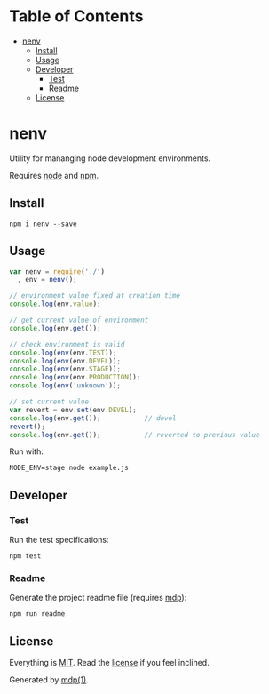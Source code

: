 Table of Contents
=================

* [nenv](#nenv)
  * [Install](#install)
  * [Usage](#usage)
  * [Developer](#developer)
    * [Test](#test)
    * [Readme](#readme)
  * [License](#license)

nenv
====

Utility for mananging node development environments.

Requires [node](http://nodejs.org) and [npm](http://www.npmjs.org).

## Install

```
npm i nenv --save
```

## Usage

```javascript
var nenv = require('./')
  , env = nenv();

// environment value fixed at creation time
console.log(env.value);

// get current value of environment
console.log(env.get());

// check environment is valid
console.log(env(env.TEST));
console.log(env(env.DEVEL));
console.log(env(env.STAGE));
console.log(env(env.PRODUCTION));
console.log(env('unknown'));

// set current value
var revert = env.set(env.DEVEL);
console.log(env.get());           // devel
revert();
console.log(env.get());           // reverted to previous value
```

Run with:

```
NODE_ENV=stage node example.js
```

## Developer

### Test

Run the test specifications:

```
npm test
```

### Readme

Generate the project readme file (requires [mdp](https://github.com/freeformsystems/mdp)):

```
npm run readme
```

## License

Everything is [MIT](http://en.wikipedia.org/wiki/MIT_License). Read the [license](https://github.com/socialally/nenv/blob/master/LICENSE) if you feel inclined.

Generated by [mdp(1)](https://github.com/freeformsystems/mdp).

[node]: http://nodejs.org
[npm]: http://www.npmjs.org
[mdp]: https://github.com/freeformsystems/mdp
